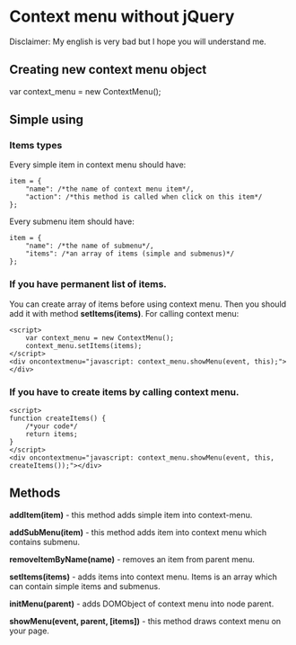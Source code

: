 # Context menu without jQuery
Disclaimer: My english is very bad but I hope you will understand me.
## Creating new context menu object
var context_menu = new ContextMenu();
## Simple using
### Items types
Every simple item in context menu should have:

```
item = {
	"name": /*the name of context menu item*/,
	"action": /*this method is called when click on this item*/
};
```

Every submenu item should have:

```
item = {
	"name": /*the name of submenu*/,
	"items": /*an array of items (simple and submenus)*/
};
```
### If you have permanent list of items.
You can create array of items before using context menu. Then you should add it with method **setItems(items)**. For calling context menu:

```
<script> 
	var context_menu = new ContextMenu();
	context_menu.setItems(items);
</script>
<div oncontextmenu="javascript: context_menu.showMenu(event, this);"></div>
```
### If you have to create items by calling context menu.
```
<script>
function createItems() {
	/*your code*/
	return items;
}
</script>
<div oncontextmenu="javascript: context_menu.showMenu(event, this, createItems());"></div>
```  
## Methods
**addItem(item)** - this method adds simple item into context-menu.

**addSubMenu(item)** - this method adds item into context menu which contains submenu.

**removeItemByName(name)** - removes an item from parent menu.

**setItems(items)** - adds items into context menu. Items is an array which can contain simple items and submenus.

**initMenu(parent)** - adds DOMObject of context menu into node parent.

**showMenu(event, parent, [items])** - this method draws context menu on your page.